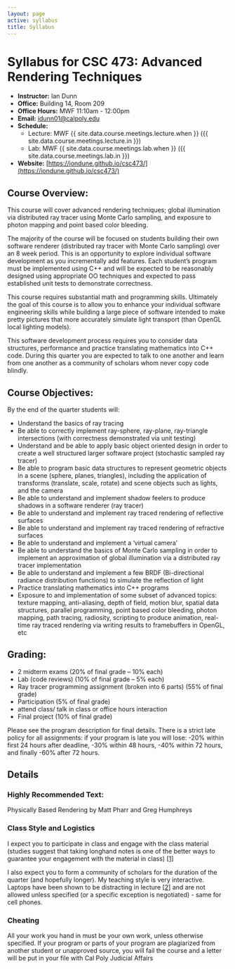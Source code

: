 ```yaml
---
layout: page
active: syllabus
title: Syllabus
---
```



# Syllabus for CSC 473: Advanced Rendering Techniques

* **Instructor:** Ian Dunn
* **Office:** Building 14, Room 209
* **Office Hours:** MWF 11:10am - 12:00pm
* **Email:** idunn01@calpoly.edu
* **Schedule:**
  * Lecture: MWF {{ site.data.course.meetings.lecture.when }} ({{ site.data.course.meetings.lecture.in }})
  * Lab: MWF {{ site.data.course.meetings.lab.when }} ({{ site.data.course.meetings.lab.in }})
* **Website:** [https://iondune.github.io/csc473/](https://iondune.github.io/csc473/)



## Course Overview:

This course will cover advanced rendering techniques; global illumination via distributed ray tracer using Monte Carlo sampling, and exposure to photon mapping and point based color bleeding.

The majority of the course will be focused on students building their own software renderer (distributed ray tracer with Monte Carlo sampling) over an 8 week period. This is an opportunity to explore individual software development as you incrementally add features. Each student’s program must be implemented using C++ and will be expected to be reasonably designed using appropriate OO techniques and expected to pass established unit tests to demonstrate correctness.

This course requires substantial math and programming skills. Ultimately the goal of this course is to allow you to enhance your individual software engineering skills while building a large piece of software intended to make pretty pictures that more accurately simulate light transport (than OpenGL local lighting models).

This software development process requires you to consider data structures, performance and practice translating mathematics into C++ code. During this quarter you are expected to talk to one another and learn from one another as a community of scholars whom never copy code blindly.



## Course Objectives:

By the end of the quarter students will:

* Understand the basics of ray tracing
* Be able to correctly implement ray-sphere, ray-plane, ray-triangle intersections (with correctness demonstrated via unit testing)
* Understand and be able to apply basic object oriented design in order to create a well structured larger software project (stochastic sampled ray tracer)
* Be able to program basic data structures to represent geometric objects in a scene (sphere, planes, triangles), including the application of transforms (translate, scale, rotate) and scene objects such as lights, and the camera
* Be able to understand and implement shadow feelers to produce shadows in a software renderer (ray tracer)
* Be able to understand and implement ray traced rendering of reflective surfaces
* Be able to understand and implement ray traced rendering of refractive surfaces
* Be able to understand and implement a ‘virtual camera’
* Be able to understand the basics of Monte Carlo sampling in order to implement an approximation of global illumination via a distributed ray tracer implementation
* Be able to understand and implement a few BRDF (Bi-directional radiance distribution functions) to simulate the reflection of light
* Practice translating mathematics into C++ programs
* Exposure to and implementation of some subset of advanced topics: texture mapping, anti-aliasing, depth of field, motion blur, spatial data structures, parallel programming, point based color bleeding, photon mapping, path tracing, radiosity, scripting to produce animation, real-time ray traced rendering via writing results to framebuffers in OpenGL, etc



## Grading:

* 2 midterm exams (20% of final grade – 10% each)
* Lab (code reviews) (10% of final grade – 5% each)
* Ray tracer programming assignment (broken into 6 parts) (55% of final grade)
* Participation (5% of final grade)
* attend class/ talk in class or office hours interaction
* Final project (10% of final grade)

Please see the program description for final details. There is a strict late policy for all assignments: if your program is late you will lose: -20% within first 24 hours after deadline, -30% within 48 hours, -40% within 72 hours, and finally -60% after 72 hours.



## Details

### Highly Recommended Text:
Physically Based Rendering by Matt Pharr and Greg Humphreys

### Class Style and Logistics
I expect you to participate in class and engage with the class material (studies suggest that taking longhand notes is one of the better ways to guarantee your engagement with the material in class) [[1]](http://www.theatlantic.com/technology/archive/2014/05/to-remember-a-lecture-better-take-notes-by-hand/361478/)

I also expect you to form a community of scholars for the duration of the quarter (and hopefully longer). My teaching style is very interactive. Laptops have been shown to be distracting in lecture [[2]](http://www.yorku.ca/ncepeda/laptopFAQ.html) and are not allowed unless specified (or a specific exception is negotiated) - same for cell phones.

### Cheating
All your work you hand in must be your own work, unless otherwise specified. If your program or parts of your program are plagiarized from another student or unapproved source, you will fail the course and a letter will be put in your file with Cal Poly Judicial Affairs
